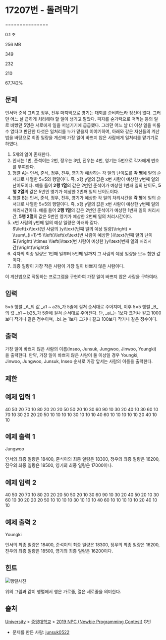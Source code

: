 # 17207번 - 돌려막기


===============

0.1 초

256 MB

349

232

210

67.742%

문제
--

인서와 준석 그리고 정우, 진우 마지막으로 영기는 대회를 준비하느라 정신이 없다. 그러던 어느 날 급하게 처리해야 할 일이 생기고 말았다. 피자를 숟가락으로 떠먹는 등의 일로 바빴던 5명은 서로에게 일을 떠넘기기에 급급했다. 그러던 어느 날 더 이상 일을 미룰 수 없다고 판단한 다섯은 일처리를 누가 맡을지 이야기하여, 아래와 같은 자신들의 계산법을 바탕으로 최종 일량을 계산해 가장 일이 바쁘지 않은 사람에게 일처리를 맡기기로 하였다.

1.  5개의 일이 존재한다.
2.  인서는 1번, 준석이는 2번, 정우는 3번, 진우는 4번, 영기는 5번으로 각자에게 번호를 부여한다.
3.  행렬 A는 인서, 준석, 정우, 진우, 영기가 예상하는 각 일의 난이도를 **각 행**에 일의 순서대로 나열한 5×5의 행렬이다. 즉, x행 y열의 값은 x번 사람이 예상한 y번째 일의 난이도이다. 예를 들어 **2행 1열**의 값은 2번인 준석이가 예상한 1번째 일의 난이도, **5행 2열**의 값은 5번인 영기가 예상한 2번째 일의 난이도이다.
4.  행렬 B는 인서, 준석, 정우, 진우, 영기가 예상한 각 일의 처리시간을 **각 행**에 일의 순서대로 나열한 5×5의 행렬이다. 즉, x행 y열의 값은 x번 사람이 예상한 y번째 일의 처리시간이다. 예를 들어 **2행 1열**의 값은 2번인 준석이가 예상한 1번째 일의 처리시간, **5행 2열**의 값은 5번인 영기가 예상한 2번째 일의 처리시간이다.
5.  x번 사람의 y번째 일의 예상 일량은 아래와 같다.  
    $\\left(x\\text{번 사람의 }y\\text{번째 일의 예상 일량}\\right) = \\sum\_{i=1}^5 \\left(\\left(x\\text{번 사람이 예상한 }i\\text{번째 일의 난이도}\\right) \\times \\left(i\\text{번 사람이 예상한 }y\\text{번째 일의 처리시간}\\right)\\right)$
6.  각자의 최종 일량은 1번째 일부터 5번째 일까지 그 사람의 예상 일량을 모두 합한 값이다.
7.  최종 일량이 가장 작은 사람이 가장 일이 바쁘지 않은 사람이다.

이 계산법으로 작동하는 프로그램을 구현하여 가장 일이 바쁘지 않은 사람을 구하여라.

입력
--

5×5 행렬 _A_의 값 _a1 ~ a25_가 5줄에 걸쳐 순서대로 주어지며, 이후 5×5 행렬 _B_의 값 _b1 ~ b25_가 5줄에 걸쳐 순서대로 주어진다. 단, _ai_는 1보다 크거나 같고 1000보다 작거나 같은 정수이며, _bi_는 1보다 크거나 같고 100보다 작거나 같은 정수이다.

출력
--

가장 일이 바쁘지 않은 사람의 이름(Inseo, Junsuk, Jungwoo, Jinwoo, Youngki)을 출력한다. 만약, 가장 일이 바쁘지 않은 사람이 둘 이상일 경우 Youngki, Jinwoo, Jungwoo, Junsuk, Inseo 순서로 가장 앞서는 사람의 이름을 출력한다.

제한
--

예제 입력 1
-------

40 50 20 70 10
80 20 20 20 50
50 20 10 30 60
90 10 30 20 40
10 30 60 10 70
10 30 20 20 20
50 10 10 10 10
30 10 10 10 40
60 10 10 10 10
10 20 40 10 10

예제 출력 1
-------

Jungwoo

인서의 최종 일량은 18400, 준석이의 최종 일량은 18300, 정우의 최종 일량은 16200, 진우의 최종 일량은 18500, 영기의 최종 일량은 17000이다.

예제 입력 2
-------

40 50 20 70 10
80 20 20 20 50
50 20 10 30 60
90 10 30 20 40
50 20 10 30 60
10 30 20 20 20
50 10 10 10 10
30 10 10 10 40
60 10 10 10 10
10 20 40 10 10

예제 출력 2
-------

Youngki

인서의 최종 일량은 18400, 준석이의 최종 일량은 18300, 정우의 최종 일량은 16200, 진우의 최종 일량은 18500, 영기의 최종 일량은 16200이다.

힌트
--

![행렬사진](https://upload.acmicpc.net/c8397d59-2e79-4c5a-a902-6f58ea2cbd8a/)

위의 그림과 같이 행렬에서 행은 가로줄, 열은 세로줄을 의미한다.

출처
--

[University](/category/5) > [중앙대학교](/category/400) > [2019 NPC (Newbie Programming Contest)](/category/detail/2030) G번

*   문제를 만든 사람: [junsuk0522](/user/junsuk0522)